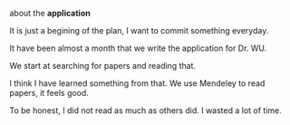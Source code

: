 about the **application**

It is just a begining of the plan, I want to commit something everyday.

It have been almost a month that we write the application for Dr. WU.

We start at searching for papers and reading that.

I think I have learned something from that. We use Mendeley to read papers, it feels good.

To be honest, I did not read as much as others did. I wasted a lot of time.
